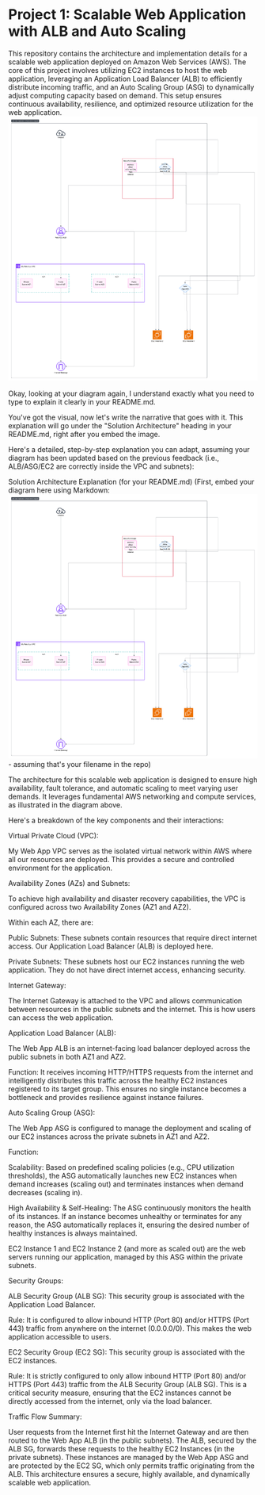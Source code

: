 # Project 1: Scalable Web Application with ALB and Auto Scaling
This repository contains the architecture and implementation details for a scalable web application deployed on Amazon Web Services (AWS). The core of this project involves utilizing EC2 instances to host the web application, leveraging an Application Load Balancer (ALB) to efficiently distribute incoming traffic, and an Auto Scaling Group (ASG) to dynamically adjust computing capacity based on demand. This setup ensures continuous availability, resilience, and optimized resource utilization for the web application.
![Solution Architecture Diagram](Blank%20diagram.png)


Okay, looking at your diagram again, I understand exactly what you need to type to explain it clearly in your README.md.

You've got the visual, now let's write the narrative that goes with it. This explanation will go under the "Solution Architecture" heading in your README.md, right after you embed the image.

Here's a detailed, step-by-step explanation you can adapt, assuming your diagram has been updated based on the previous feedback (i.e., ALB/ASG/EC2 are correctly inside the VPC and subnets):

Solution Architecture Explanation (for your README.md)
(First, embed your diagram here using Markdown: ![Solution Architecture Diagram](Blank%20diagram.png) - assuming that's your filename in the repo)

The architecture for this scalable web application is designed to ensure high availability, fault tolerance, and automatic scaling to meet varying user demands. It leverages fundamental AWS networking and compute services, as illustrated in the diagram above.

Here's a breakdown of the key components and their interactions:

Virtual Private Cloud (VPC):

My Web App VPC serves as the isolated virtual network within AWS where all our resources are deployed. This provides a secure and controlled environment for the application.

Availability Zones (AZs) and Subnets:

To achieve high availability and disaster recovery capabilities, the VPC is configured across two Availability Zones (AZ1 and AZ2).

Within each AZ, there are:

Public Subnets: These subnets contain resources that require direct internet access. Our Application Load Balancer (ALB) is deployed here.

Private Subnets: These subnets host our EC2 instances running the web application. They do not have direct internet access, enhancing security.

Internet Gateway:

The Internet Gateway is attached to the VPC and allows communication between resources in the public subnets and the internet. This is how users can access the web application.

Application Load Balancer (ALB):

The Web App ALB is an internet-facing load balancer deployed across the public subnets in both AZ1 and AZ2.

Function: It receives incoming HTTP/HTTPS requests from the internet and intelligently distributes this traffic across the healthy EC2 instances registered to its target group. This ensures no single instance becomes a bottleneck and provides resilience against instance failures.

Auto Scaling Group (ASG):

The Web App ASG is configured to manage the deployment and scaling of our EC2 instances across the private subnets in AZ1 and AZ2.

Function:

Scalability: Based on predefined scaling policies (e.g., CPU utilization thresholds), the ASG automatically launches new EC2 instances when demand increases (scaling out) and terminates instances when demand decreases (scaling in).

High Availability & Self-Healing: The ASG continuously monitors the health of its instances. If an instance becomes unhealthy or terminates for any reason, the ASG automatically replaces it, ensuring the desired number of healthy instances is always maintained.

EC2 Instance 1 and EC2 Instance 2 (and more as scaled out) are the web servers running our application, managed by this ASG within the private subnets.

Security Groups:

ALB Security Group (ALB SG): This security group is associated with the Application Load Balancer.

Rule: It is configured to allow inbound HTTP (Port 80) and/or HTTPS (Port 443) traffic from anywhere on the internet (0.0.0.0/0). This makes the web application accessible to users.

EC2 Security Group (EC2 SG): This security group is associated with the EC2 instances.

Rule: It is strictly configured to only allow inbound HTTP (Port 80) and/or HTTPS (Port 443) traffic from the ALB Security Group (ALB SG). This is a critical security measure, ensuring that the EC2 instances cannot be directly accessed from the internet, only via the load balancer.

Traffic Flow Summary:

User requests from the Internet first hit the Internet Gateway and are then routed to the Web App ALB (in the public subnets). The ALB, secured by the ALB SG, forwards these requests to the healthy EC2 Instances (in the private subnets). These instances are managed by the Web App ASG and are protected by the EC2 SG, which only permits traffic originating from the ALB. This architecture ensures a secure, highly available, and dynamically scalable web application.
